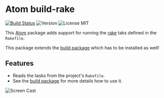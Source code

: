 # Atom build-rake

[![Build Status](https://travis-ci.org/lslezak/build-rake.svg)](https://travis-ci.org/lslezak/build-rake)
![Version](https://img.shields.io/apm/v/build-rake.svg)
![License MIT](https://img.shields.io/apm/l/build-rake.svg)


This [Atom](https://atom.io) package adds support for running the [rake](
http://docs.seattlerb.org/rake/) taks defined in the `Rakefile`.

This package extends the [build package](https://atom.io/packages/build)
which has to be installed as well!

## Features

- Reads the tasks from the project's `Rakefile`.
- See the [build package](https://github.com/noseglid/atom-build)
  for more details how to use it.

![Screen Cast](https://cloud.githubusercontent.com/assets/907998/11747115/b7ca1362-a021-11e5-98ed-6111d9fa1410.gif)

